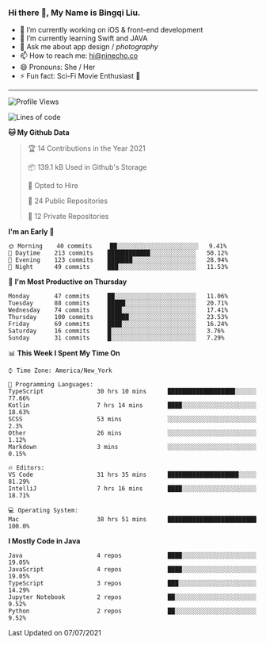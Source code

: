 ### Hi there 👋, My Name is Bingqi Liu.

- 🔭 I’m currently working on iOS & front-end development
- 🌱 I’m currently learning Swift and JAVA
- 💬 Ask me about app design / *photography*
- 📫 How to reach me: hi@ninecho.co
- 😄 Pronouns: She / Her
- ⚡ Fun fact: Sci-Fi Movie Enthusiast 🚀

---

<!--START_SECTION:waka-->
![Profile Views](http://img.shields.io/badge/Profile%20Views-0-blue)

![Lines of code](https://img.shields.io/badge/From%20Hello%20World%20I%27ve%20Written-3.0%20million%20lines%20of%20code-blue)

**🐱 My Github Data** 

> 🏆 14 Contributions in the Year 2021
 > 
> 📦 139.1 kB Used in Github's Storage 
 > 
> 💼 Opted to Hire
 > 
> 📜 24 Public Repositories 
 > 
> 🔑 12 Private Repositories  
 > 
**I'm an Early 🐤** 

```text
🌞 Morning    40 commits     ██░░░░░░░░░░░░░░░░░░░░░░░   9.41% 
🌆 Daytime    213 commits    ████████████░░░░░░░░░░░░░   50.12% 
🌃 Evening    123 commits    ███████░░░░░░░░░░░░░░░░░░   28.94% 
🌙 Night      49 commits     ███░░░░░░░░░░░░░░░░░░░░░░   11.53%

```
📅 **I'm Most Productive on Thursday** 

```text
Monday       47 commits     ██░░░░░░░░░░░░░░░░░░░░░░░   11.06% 
Tuesday      88 commits     █████░░░░░░░░░░░░░░░░░░░░   20.71% 
Wednesday    74 commits     ████░░░░░░░░░░░░░░░░░░░░░   17.41% 
Thursday     100 commits    ██████░░░░░░░░░░░░░░░░░░░   23.53% 
Friday       69 commits     ████░░░░░░░░░░░░░░░░░░░░░   16.24% 
Saturday     16 commits     █░░░░░░░░░░░░░░░░░░░░░░░░   3.76% 
Sunday       31 commits     █░░░░░░░░░░░░░░░░░░░░░░░░   7.29%

```


📊 **This Week I Spent My Time On** 

```text
⌚︎ Time Zone: America/New_York

💬 Programming Languages: 
TypeScript               30 hrs 10 mins      ███████████████████░░░░░░   77.66% 
Kotlin                   7 hrs 14 mins       ████░░░░░░░░░░░░░░░░░░░░░   18.63% 
SCSS                     53 mins             ░░░░░░░░░░░░░░░░░░░░░░░░░   2.3% 
Other                    26 mins             ░░░░░░░░░░░░░░░░░░░░░░░░░   1.12% 
Markdown                 3 mins              ░░░░░░░░░░░░░░░░░░░░░░░░░   0.15%

🔥 Editors: 
VS Code                  31 hrs 35 mins      ████████████████████░░░░░   81.29% 
IntelliJ                 7 hrs 16 mins       ████░░░░░░░░░░░░░░░░░░░░░   18.71%

💻 Operating System: 
Mac                      38 hrs 51 mins      █████████████████████████   100.0%

```

**I Mostly Code in Java** 

```text
Java                     4 repos             ████░░░░░░░░░░░░░░░░░░░░░   19.05% 
JavaScript               4 repos             ████░░░░░░░░░░░░░░░░░░░░░   19.05% 
TypeScript               3 repos             ███░░░░░░░░░░░░░░░░░░░░░░   14.29% 
Jupyter Notebook         2 repos             ██░░░░░░░░░░░░░░░░░░░░░░░   9.52% 
Python                   2 repos             ██░░░░░░░░░░░░░░░░░░░░░░░   9.52%

```



 Last Updated on 07/07/2021
<!--END_SECTION:waka-->
